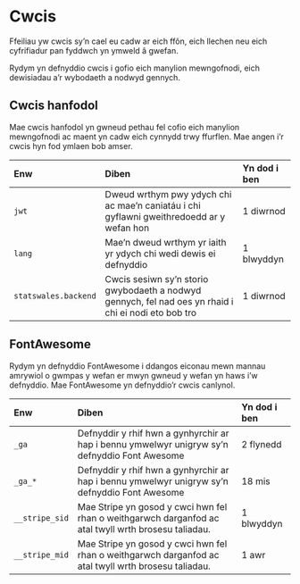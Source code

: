 # Cwcis

Ffeiliau yw cwcis sy’n cael eu cadw ar eich ffôn, eich llechen neu eich cyfrifiadur pan fyddwch yn ymweld â gwefan.

Rydym yn defnyddio cwcis i gofio eich manylion mewngofnodi, eich dewisiadau a’r wybodaeth a nodwyd gennych.

## Cwcis hanfodol 

Mae cwcis hanfodol yn gwneud pethau fel cofio eich manylion mewngofnodi ac maent yn cadw eich cynnydd trwy ffurflen.  Mae angen i’r cwcis hyn fod ymlaen bob amser.

| Enw | Diben  | Yn dod i ben  |
| :---- | :---- | :---- |
| `jwt` | Dweud wrthym pwy ydych chi ac mae’n caniatáu i chi gyflawni gweithredoedd ar y wefan hon | 1 diwrnod |
| `lang` | Mae’n dweud wrthym yr iaith yr ydych chi wedi dewis ei defnyddio | 1 blwyddyn |
| `statswales.backend` | Cwcis sesiwn sy’n storio gwybodaeth a nodwyd gennych, fel nad oes yn rhaid i chi ei nodi eto bob tro | 1 diwrnod |

## FontAwesome

Rydym yn defnyddio FontAwesome i ddangos eiconau mewn mannau amrywiol o gwmpas y wefan er mwyn gwneud y wefan yn haws i’w defnyddio.  Mae FontAwesome yn defnyddio’r cwcis canlynol.

| Enw | Diben  | Yn dod i ben  |
| :---- | :---- | :---- |
| `_ga` | Defnyddir y rhif hwn a gynhyrchir ar hap i bennu ymwelwyr unigryw sy’n defnyddio Font Awesome | 2 flynedd |
| `_ga_*` | Defnyddir y rhif hwn a gynhyrchir ar hap i bennu ymwelwyr unigryw sy’n defnyddio Font Awesome | 18 mis  |
| `__stripe_sid` | Mae Stripe yn gosod y cwci hwn fel rhan o weithgarwch darganfod ac atal twyll wrth brosesu taliadau.  | 1 blwyddyn  |
| `__stripe_mid` | Mae Stripe yn gosod y cwci hwn fel rhan o weithgarwch darganfod ac atal twyll wrth brosesu taliadau.  | 1 awr |

